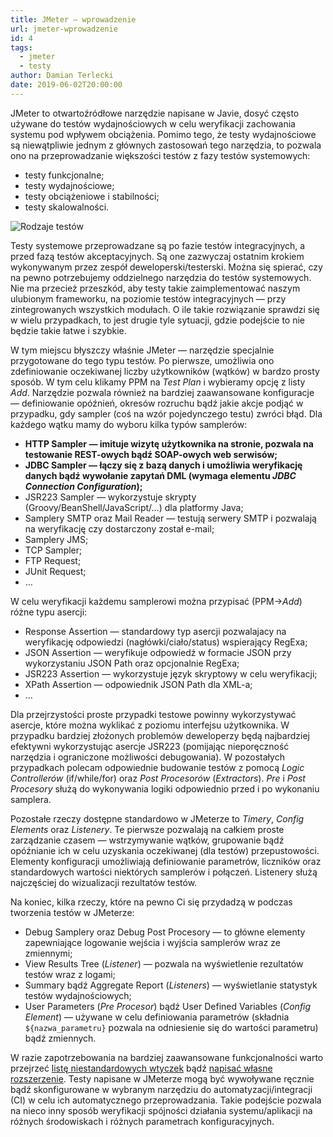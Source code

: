 ```yaml
---
title: JMeter — wprowadzenie
url: jmeter-wprowadzenie
id: 4
tags:
  - jmeter
  - testy
author: Damian Terlecki
date: 2019-06-02T20:00:00
---
```


JMeter to otwartoźródłowe narzędzie napisane w Javie, dosyć często używane do testów wydajnościowych w celu weryfikacji zachowania systemu pod wpływem obciążenia. Pomimo tego, że testy wydajnościowe są niewątpliwie jednym z głównych zastosowań tego narzędzia, to pozwala ono na przeprowadzanie większości testów z fazy testów systemowych:
- testy funkcjonalne;
- testy wydajnościowe;
- testy obciążeniowe i stabilności;
- testy skalowalności.

<img class="uml-bg" src="/img/hq/testy-systemowe.png" alt="Rodzaje testów" title="Typy testów">

Testy systemowe przeprowadzane są po fazie testów integracyjnych, a przed fazą testów akceptacyjnych. Są one zazwyczaj ostatnim krokiem wykonywanym przez zespół deweloperski/testerski. Można się spierać, czy na pewno potrzebujemy oddzielnego narzędzia do testów systemowych. Nie ma przecież przeszkód, aby testy takie zaimplementować naszym ulubionym frameworku, na poziomie testów integracyjnych — przy zintegrowanych wszystkich modułach. O ile takie rozwiązanie sprawdzi się w wielu przypadkach, to jest drugie tyle sytuacji, gdzie podejście to nie będzie takie łatwe i szybkie.

W tym miejscu błyszczy właśnie JMeter — narzędzie specjalnie przygotowane do tego typu testów. Po pierwsze, umożliwia ono zdefiniowanie oczekiwanej liczby użytkowników (wątków) w bardzo prosty sposób. W tym celu klikamy PPM na *Test Plan* i wybieramy opcję z listy *Add*. Narzędzie pozwala również na bardziej zaawansowane konfiguracje — definiowanie opóźnień, okresów rozruchu bądź jakie akcje podjąć w przypadku, gdy sampler (coś na wzór pojedynczego testu) zwróci błąd. Dla każdego wątku mamy do wyboru kilka typów samplerów:
- **HTTP Sampler — imituje wizytę użytkownika na stronie, pozwala na testowanie REST-owych bądź SOAP-owych web serwisów;**
- **JDBC Sampler — łączy się z bazą danych i umożliwia weryfikację danych bądź wywołanie zapytań DML (wymaga elementu *JDBC Connection Configuration*);**
- JSR223 Sampler — wykorzystuje skrypty (Groovy/BeanShell/JavaScript/…) dla platformy Java;
- Samplery SMTP oraz Mail Reader — testują serwery SMTP i pozwalają na weryfikację czy dostarczony został e-mail;
- Samplery JMS;
- TCP Sampler;
- FTP Request;
- JUnit Request;
- …

W celu weryfikacji każdemu samplerowi można przypisać (PPM->*Add*) różne typu asercji:
- Response Assertion — standardowy typ asercji pozwalajacy na weryfikację odpowiedzi (nagłówki/ciało/status) wspierający RegExa;
- JSON Assertion — weryfikuje odpowiedź w formacie JSON przy wykorzystaniu JSON Path oraz opcjonalnie RegExa;
- JSR223 Assertion — wykorzystuje język skryptowy w celu weryfikacji;
- XPath Assertion — odpowiednik JSON Path dla XML-a;
- …

Dla przejrzystości proste przypadki testowe powinny wykorzystywać asercje, które można wyklikać z poziomu interfejsu użytkownika. W przypadku bardziej złożonych problemów deweloperzy będą najbardziej efektywni wykorzystując asercje JSR223 (pomijając nieporęczność narzędzia i ograniczone możliwości debugowania). W pozostałych przypadkach polecam odpowiednie budowanie testów z pomocą *Logic Controllerów* (if/while/for) oraz *Post Procesorów* (*Extractors*). *Pre* i *Post Procesory* służą do wykonywania logiki odpowiednio przed i po wykonaniu samplera.

Pozostałe rzeczy dostępne standardowo w JMeterze to *Timery*, *Config Elements* oraz *Listenery*. Te pierwsze pozwalają na całkiem proste zarządzanie czasem — wstrzymywanie wątków, grupowanie bądź opóźnianie ich w celu uzyskania oczekiwanej (dla testów) przepustowości. Elementy konfiguracji umożliwiają definiowanie parametrów, liczników oraz standardowych wartości niektórych samplerów i połączeń. Listenery służą najczęściej do wizualizacji rezultatów testów.

Na koniec, kilka rzeczy, które na pewno Ci się przydadzą w podczas tworzenia testów w JMeterze:
- Debug Samplery oraz Debug Post Procesory — to główne elementy zapewniające logowanie wejścia i wyjścia samplerów wraz ze zmiennymi;
- View Results Tree (*Listener*) — pozwala na wyświetlenie rezultatów testów wraz z logami;
- Summary bądź Aggregate Report (*Listeners*) — wyświetlanie statystyk testów wydajnościowych;
- User Parameters (*Pre Procesor*) bądź User Defined Variables (*Config Element*) — używane w celu definiowania parametrów (składnia `${nazwa_parametru}` pozwala na odniesienie się do wartości parametru) bądź zmiennych.

W razie zapotrzebowania na bardziej zaawansowane funkcjonalności warto przejrzeć [listę niestandardowych wtyczek](https://jmeter-plugins.org/) bądź [napisać własne rozszerzenie](https://jmeter.apache.org/usermanual/jmeter_tutorial.html). Testy napisane w JMeterze mogą być wywoływane ręcznie bądź skonfigurowane w wybranym narzędziu do automatyzacji/integracji (CI) w celu ich automatycznego przeprowadzania. Takie podejście pozwala na nieco inny sposób weryfikacji spójności działania systemu/aplikacji na różnych środowiskach i różnych parametrach konfiguracyjnych.